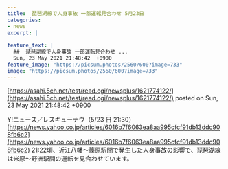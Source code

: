 ```yaml
---
title:  琵琶湖線で人身事故 一部運転見合わせ 5月23日  
categories:
- news
excerpt: |
  
feature_text: |
  ##  琵琶湖線で人身事故 一部運転見合わせ ...
  Sun, 23 May 2021 21:48:42  +0900
feature_image: "https://picsum.photos/2560/600?image=733"
image: "https://picsum.photos/2560/600?image=733"
---
```


[https://asahi.5ch.net/test/read.cgi/newsplus/1621774122/](https://asahi.5ch.net/test/read.cgi/newsplus/1621774122/)
posted on Sun, 23 May 2021 21:48:42  +0900

<!--more-->

Y!ニュース／レスキューナウ（5/23 日 21:30） [https://news.yahoo.co.jp/articles/6016b7f6063ea8aa995cfcf91db13ddc908fb6c2](https://news.yahoo.co.jp/articles/6016b7f6063ea8aa995cfcf91db13ddc908fb6c2) 21:22頃、近江八幡〜篠原駅間で発生した人身事故の影響で、琵琶湖線は米原〜野洲駅間の運転を見合わせています。
